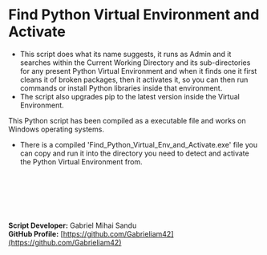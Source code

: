 # Find Python Virtual Environment and Activate

* This script does what its name suggests, it runs as Admin and it searches within the Current Working Directory and its sub-directories for any present Python Virtual Environment and when it finds one it first cleans it of broken packages, then it activates it, so you can then run commands or install Python libraries inside that environment.
* The script also upgrades pip to the latest version inside the Virtual Environment.

This Python script has been compiled as a executable file and works on Windows operating systems.
* There is a compiled 'Find_Python_Virtual_Env_and_Activate.exe' file you can copy and run it into the directory you need to detect and activate the Python Virtual Environment from.






<br><br>




<br><br>





**Script Developer:** Gabriel Mihai Sandu  
**GitHub Profile:** [https://github.com/Gabrieliam42](https://github.com/Gabrieliam42)

